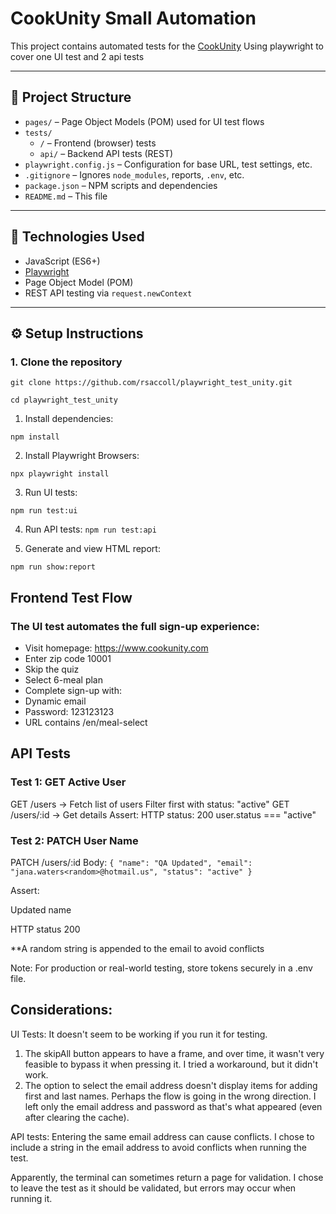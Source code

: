 # CookUnity Small Automation

This project contains automated tests for the [CookUnity](https://www.cookunity.com)
Using playwright to cover one UI test and 2 api tests

---

## 📁 Project Structure

- `pages/` – Page Object Models (POM) used for UI test flows
- `tests/`
  - `/` – Frontend (browser) tests
  - `api/` – Backend API tests (REST)
- `playwright.config.js` – Configuration for base URL, test settings, etc.
- `.gitignore` – Ignores `node_modules`, reports, `.env`, etc.
- `package.json` – NPM scripts and dependencies
- `README.md` – This file

---

## 🚀 Technologies Used

- JavaScript (ES6+)
- [Playwright](https://playwright.dev)
- Page Object Model (POM)
- REST API testing via `request.newContext`

---

## ⚙️ Setup Instructions

### 1. Clone the repository

`git clone https://github.com/rsaccoll/playwright_test_unity.git`

`cd playwright_test_unity`

1. Install dependencies:

`npm install`

2. Install Playwright Browsers:

`npx playwright install`

3. Run UI tests:

`npm run test:ui`

4. Run API tests:
`npm run test:api`

5. Generate and view HTML report:

`npm run show:report`



## Frontend Test Flow
### The UI test automates the full sign-up experience:

- Visit homepage: https://www.cookunity.com
- Enter zip code 10001
- Skip the quiz
- Select 6-meal plan
- Complete sign-up with:
- Dynamic email
- Password: 123123123
- URL contains /en/meal-select

## API Tests
### Test 1: GET Active User
GET /users → Fetch list of users
Filter first with status: "active"
GET /users/:id → Get details
Assert:
HTTP status: 200
user.status === "active"

### Test 2: PATCH User Name
PATCH /users/:id
Body:
``{
  "name": "QA Updated",
  "email": "jana.waters<random>@hotmail.us",
  "status": "active"
}``

Assert:

Updated name

HTTP status 200

**A random string is appended to the email to avoid conflicts

Note: For production or real-world testing, store tokens securely in a .env file.

## Considerations:

UI Tests:
It doesn't seem to be working if you run it for testing.
1) The skipAll button appears to have a frame, and over time, it wasn't very feasible to bypass it when pressing it. I tried a workaround, but it didn't work.
2) The option to select the email address doesn't display items for adding first and last names. Perhaps the flow is going in the wrong direction. I left only the email address and password as that's what appeared (even after clearing the cache).

API tests:
Entering the same email address can cause conflicts. I chose to include a string in the email address to avoid conflicts when running the test.

Apparently, the terminal can sometimes return a page for validation. I chose to leave the test as it should be validated, but errors may occur when running it.